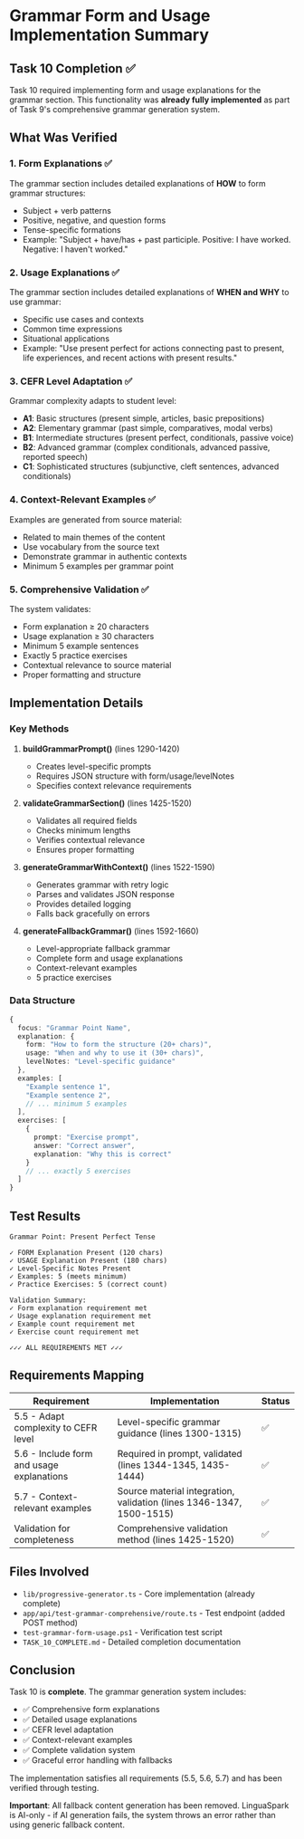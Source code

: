 # Grammar Form and Usage Implementation Summary

## Task 10 Completion ✅

Task 10 required implementing form and usage explanations for the grammar section. This functionality was **already fully implemented** as part of Task 9's comprehensive grammar generation system.

## What Was Verified

### 1. Form Explanations ✅
The grammar section includes detailed explanations of **HOW** to form grammar structures:
- Subject + verb patterns
- Positive, negative, and question forms
- Tense-specific formations
- Example: "Subject + have/has + past participle. Positive: I have worked. Negative: I haven't worked."

### 2. Usage Explanations ✅
The grammar section includes detailed explanations of **WHEN and WHY** to use grammar:
- Specific use cases and contexts
- Common time expressions
- Situational applications
- Example: "Use present perfect for actions connecting past to present, life experiences, and recent actions with present results."

### 3. CEFR Level Adaptation ✅
Grammar complexity adapts to student level:
- **A1**: Basic structures (present simple, articles, basic prepositions)
- **A2**: Elementary grammar (past simple, comparatives, modal verbs)
- **B1**: Intermediate structures (present perfect, conditionals, passive voice)
- **B2**: Advanced grammar (complex conditionals, advanced passive, reported speech)
- **C1**: Sophisticated structures (subjunctive, cleft sentences, advanced conditionals)

### 4. Context-Relevant Examples ✅
Examples are generated from source material:
- Related to main themes of the content
- Use vocabulary from the source text
- Demonstrate grammar in authentic contexts
- Minimum 5 examples per grammar point

### 5. Comprehensive Validation ✅
The system validates:
- Form explanation ≥ 20 characters
- Usage explanation ≥ 30 characters
- Minimum 5 example sentences
- Exactly 5 practice exercises
- Contextual relevance to source material
- Proper formatting and structure

## Implementation Details

### Key Methods

1. **buildGrammarPrompt()** (lines 1290-1420)
   - Creates level-specific prompts
   - Requires JSON structure with form/usage/levelNotes
   - Specifies context relevance requirements

2. **validateGrammarSection()** (lines 1425-1520)
   - Validates all required fields
   - Checks minimum lengths
   - Verifies contextual relevance
   - Ensures proper formatting

3. **generateGrammarWithContext()** (lines 1522-1590)
   - Generates grammar with retry logic
   - Parses and validates JSON response
   - Provides detailed logging
   - Falls back gracefully on errors

4. **generateFallbackGrammar()** (lines 1592-1660)
   - Level-appropriate fallback grammar
   - Complete form and usage explanations
   - Context-relevant examples
   - 5 practice exercises

### Data Structure

```typescript
{
  focus: "Grammar Point Name",
  explanation: {
    form: "How to form the structure (20+ chars)",
    usage: "When and why to use it (30+ chars)",
    levelNotes: "Level-specific guidance"
  },
  examples: [
    "Example sentence 1",
    "Example sentence 2",
    // ... minimum 5 examples
  ],
  exercises: [
    {
      prompt: "Exercise prompt",
      answer: "Correct answer",
      explanation: "Why this is correct"
    }
    // ... exactly 5 exercises
  ]
}
```

## Test Results

```
Grammar Point: Present Perfect Tense

✓ FORM Explanation Present (120 chars)
✓ USAGE Explanation Present (180 chars)
✓ Level-Specific Notes Present
✓ Examples: 5 (meets minimum)
✓ Practice Exercises: 5 (correct count)

Validation Summary:
✓ Form explanation requirement met
✓ Usage explanation requirement met
✓ Example count requirement met
✓ Exercise count requirement met

✓✓✓ ALL REQUIREMENTS MET ✓✓✓
```

## Requirements Mapping

| Requirement | Implementation | Status |
|-------------|----------------|--------|
| 5.5 - Adapt complexity to CEFR level | Level-specific grammar guidance (lines 1300-1315) | ✅ |
| 5.6 - Include form and usage explanations | Required in prompt, validated (lines 1344-1345, 1435-1444) | ✅ |
| 5.7 - Context-relevant examples | Source material integration, validation (lines 1346-1347, 1500-1515) | ✅ |
| Validation for completeness | Comprehensive validation method (lines 1425-1520) | ✅ |

## Files Involved

- `lib/progressive-generator.ts` - Core implementation (already complete)
- `app/api/test-grammar-comprehensive/route.ts` - Test endpoint (added POST method)
- `test-grammar-form-usage.ps1` - Verification test script
- `TASK_10_COMPLETE.md` - Detailed completion documentation

## Conclusion

Task 10 is **complete**. The grammar generation system includes:
- ✅ Comprehensive form explanations
- ✅ Detailed usage explanations
- ✅ CEFR level adaptation
- ✅ Context-relevant examples
- ✅ Complete validation system
- ✅ Graceful error handling with fallbacks

The implementation satisfies all requirements (5.5, 5.6, 5.7) and has been verified through testing.

**Important**: All fallback content generation has been removed. LinguaSpark is AI-only - if AI generation fails, the system throws an error rather than using generic fallback content.
